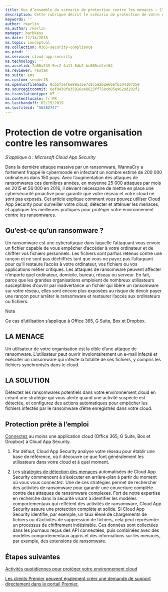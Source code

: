 ```yaml
---
title: Vue d’ensemble du scénario de protection contre les menaces – Cloud App Security | Microsoft Docs
description: Cette rubrique décrit le scénario de protection de votre organisation contre les menaces présentes dans l’environnement cloud.
keywords: ''
author: rkarlin
ms.author: rkarlin
manager: barbkess
ms.date: 12/14/2018
ms.topic: conceptual
ms.collection: M365-security-compliance
ms.prod: ''
ms.service: cloud-app-security
ms.technology: ''
ms.assetid: 7a06a243-9ec2-4a11-8db2-bc065cdfef64
ms.reviewer: reutam
ms.suite: ems
ms.custom: seodec18
ms.openlocfilehash: 0cb5f3ef6e88a35e7c8c5e262e666fb3d4107159
ms.sourcegitcommit: 8ef0438fa35916c48625ff750cb85e9628d202f2
ms.translationtype: HT
ms.contentlocale: fr-FR
ms.lasthandoff: 02/15/2019
ms.locfileid: "56282747"
---
```

# <a name="protecting-your-organization-from-ransomware"></a>Protection de votre organisation contre les ransomwares

*S’applique à : Microsoft Cloud App Security*

Dans la dernière attaque massive par un ransomware, WannaCry a fortement frappé le cybermonde en infectant un nombre estimé de 200 000 ordinateurs dans 150 pays. Avec l’augmentation des attaques de ransomwares ces dernières années, en moyenne 25 000 attaques par mois en 2015 et 56 000 en 2016, il devient nécessaire de mettre en place une cybersécurité proactive pour garantir que votre réseau et votre cloud ne sont pas exposés. Cet article explique comment vous pouvez utiliser Cloud App Security pour surveiller votre cloud, détecter et atténuer les menaces, et appliquer les meilleures pratiques pour protéger votre environnement contre les ransomwares.

## <a name="what-is-ransomware"></a>Qu’est-ce qu’un ransomware ?
Un ransomware est une cyberattaque dans laquelle l’attaquant vous envoie un fichier capable de vous empêcher d’accéder à votre ordinateur et de chiffrer vos fichiers personnels. Les fichiers sont parfois retenus contre une rançon et ne sont pas déchiffrés tant que vous ne payez pas l’attaquant pour qu’il restaure l’accès à votre ordinateur, vos fichiers ou vos applications métier critiques. Les attaques de ransomware peuvent affecter n’importe quel ordinateur, domicile, bureau, réseau ou serveur. En fait, parce que les grandes organisations emploient de nombreux utilisateurs susceptibles d’ouvrir par inadvertance un fichier qui libère un ransomware sur votre réseau, elles sont encore plus exposées au risque de devoir payer une rançon pour arrêter le ransomware et restaurer l’accès aux ordinateurs ou fichiers.

>[!NOTE]
> Ce cas d’utilisation s’applique à Office 365, G Suite, Box et Dropbox.

## <a name="the-threat"></a>LA MENACE
Un utilisateur de votre organisation est la cible d’une attaque de ransomware. L’utilisateur peut ouvrir involontairement un e-mail infecté et exécuter un ransomware qui infecte la totalité de ses fichiers, y compris les fichiers synchronisés dans le cloud.

## <a name="the-solution"></a>LA SOLUTION
Détectez les ransomwares potentiels dans votre environnement cloud en créant une stratégie qui vous alerte quand une activité suspecte est détectée, et configurez des actions automatiques pour empêcher les fichiers infectés par le ransomware d’être enregistrés dans votre cloud.

## <a name="out-of-the-box-protection"></a>Protection prête à l’emploi

[Connectez](enable-instant-visibility-protection-and-governance-actions-for-your-apps.md) au moins une application cloud (Office 365, G Suite, Box et Dropbox) à Cloud App Security.

1.  Par défaut, Cloud App Security analyse votre réseau pour établir une base de référence, où il découvre ce que font généralement les utilisateurs dans votre cloud et à quel moment. 

2. Les [stratégies de détection des menaces](anomaly-detection-policy.md) automatisées de Cloud App Security commencent à s’exécuter en arrière-plan à partir du moment où vous vous connectez. Une de ces stratégies permet de rechercher des activités de ransomware pour garantir une couverture complète contre des attaques de ransomware complexes. Fort de notre expertise en recherche dans la sécurité visant à identifier les modèles comportementaux qui reflètent des activités de ransomware, Cloud App Security assure une protection complète et solide. Si Cloud App Security identifie, par exemple, un taux élevé de chargements de fichiers ou d’activités de suppression de fichiers, cela peut représenter un processus de chiffrement indésirable. Ces données sont collectées dans les journaux reçus des API connectées, puis combinées avec des modèles comportementaux appris et des informations sur les menaces, par exemple, des extensions de ransomware. 




## <a name="next-steps"></a>Étapes suivantes 

[Activités quotidiennes pour protéger votre environnement cloud](daily-activities-to-protect-your-cloud-environment.md)   

[Les clients Premier peuvent également créer une demande de support directement dans le portail Premier.](https://premier.microsoft.com/)  
  
  
